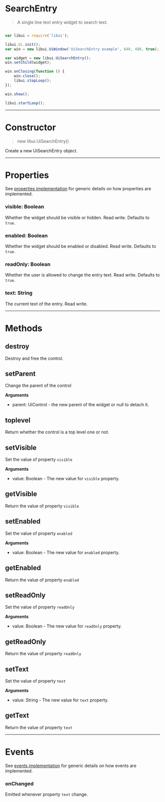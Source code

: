 
# SearchEntry

> A single line text entry widget to search text.



```js

var libui = require('libui');

libui.Ui.init();
var win = new libui.UiWindow('UiSearchEntry example', 640, 480, true);

var widget = new libui.UiSearchEntry();
win.setChild(widget);

win.onClosing(function () {
	win.close();
	libui.stopLoop();
});

win.show();

libui.startLoop();

```

---

# Constructor

> new libui.UiSearchEntry()

Create a new UiSearchEntry object.

---

# Properties

See [properties implementation](properties.md) for generic details on how properties are implemented.


### visible: Boolean

Whether the widget should be visible or hidden. 
Read write.
Defaults to `true`.



### enabled: Boolean

Whether the widget should be enabled or disabled. 
Read write.
Defaults to `true`.



### readOnly: Boolean

Whether the user is allowed to change the entry text. 
Read write.
Defaults to `true`.



### text: String

The current text of the entry.
Read write.




---

# Methods


## destroy

Destroy and free the control.




## setParent

Change the parent of the control


**Arguments**

* parent: UiControl - the new parent of the widget or null to detach it.



## toplevel

Return whether the control is a top level one or not.




## setVisible

Set the value of property `visible`

**Arguments**

* value: Boolean - The new value for `visible` property.

## getVisible

Return the value of property `visible`



## setEnabled

Set the value of property `enabled`

**Arguments**

* value: Boolean - The new value for `enabled` property.

## getEnabled

Return the value of property `enabled`



## setReadOnly

Set the value of property `readOnly`

**Arguments**

* value: Boolean - The new value for `readOnly` property.

## getReadOnly

Return the value of property `readOnly`



## setText

Set the value of property `text`

**Arguments**

* value: String - The new value for `text` property.

## getText

Return the value of property `text`



---

# Events

See [events implementation](events.md) for generic details on how events are implemented.


### onChanged

Emitted whenever property `text` change.




